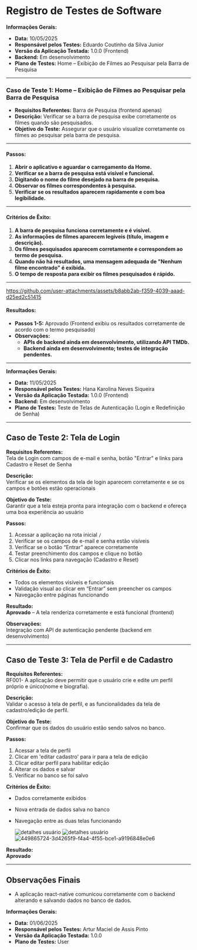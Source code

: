 # Registro de Testes de Software

**Informações Gerais:**

- **Data:** 10/05/2025  
- **Responsável pelos Testes:** Eduardo Coutinho da Silva Junior 
- **Versão da Aplicação Testada:** 1.0.0 (Frontend)  
- **Backend:** Em desenvolvimento  
- **Plano de Testes:** Home – Exibição de Filmes ao Pesquisar pela Barra de Pesquisa  

---

### **Caso de Teste 1: Home – Exibição de Filmes ao Pesquisar pela Barra de Pesquisa**

- **Requisitos Referentes:** Barra de Pesquisa (frontend apenas)  
- **Descrição:** Verificar se a barra de pesquisa exibe corretamente os filmes quando são pesquisados.  
- **Objetivo do Teste:** Assegurar que o usuário visualize corretamente os filmes ao pesquisar pela barra de pesquisa.

---

#### **Passos:**

1. **Abrir o aplicativo e aguardar o carregamento da Home.**
2. **Verificar se a barra de pesquisa está visível e funcional.**
3. **Digitando o nome do filme desejado na barra de pesquisa.**
4. **Observar os filmes correspondentes à pesquisa.**
5. **Verificar se os resultados aparecem rapidamente e com boa legibilidade.**

---

#### **Critérios de Êxito:**

1. **A barra de pesquisa funciona corretamente e é visível.**
2. **As informações de filmes aparecem legíveis (título, imagem e descrição).**
3. **Os filmes pesquisados aparecem corretamente e correspondem ao termo de pesquisa.**
4. **Quando não há resultados, uma mensagem adequada de "Nenhum filme encontrado" é exibida.**
5. **O tempo de resposta para exibir os filmes pesquisados é rápido.**

---


https://github.com/user-attachments/assets/b8abb2ab-f359-4039-aaad-d25ed2c51415


#### **Resultados:**

- **Passos 1-5:** Aprovado (Frontend exibiu os resultados corretamente de acordo com o termo pesquisado)  
- **Observações:**  
  - **APIs de backend ainda em desenvolvimento, utilizando API TMDb.**  
  - **Backend ainda em desenvolvimento; testes de integração pendentes.**


---


**Informações Gerais:**

- **Data:** 11/05/2025  
- **Responsável pelos Testes:** Hana Karolina Neves Siqueira 
- **Versão da Aplicação Testada:** 1.0.0 (Frontend)  
- **Backend:** Em desenvolvimento  
- **Plano de Testes:** Teste de Telas de Autenticação (Login e Redefinição de Senha)

---

## Caso de Teste 2: Tela de Login

**Requisitos Referentes:**  
Tela de Login com campos de e-mail e senha, botão "Entrar" e links para Cadastro e Reset de Senha

**Descrição:**  
Verificar se os elementos da tela de login aparecem corretamente e se os campos e botões estão operacionais

**Objetivo do Teste:**  
Garantir que a tela esteja pronta para integração com o backend e ofereça uma boa experiência ao usuário

**Passos:**
1. Acessar a aplicação na rota inicial `/`
2. Verificar se os campos de e-mail e senha estão visíveis
3. Verificar se o botão “Entrar” aparece corretamente
4. Testar preenchimento dos campos e clique no botão
5. Clicar nos links para navegação (Cadastro e Reset)

**Critérios de Êxito:**
- Todos os elementos visíveis e funcionais
- Validação visual ao clicar em “Entrar” sem preencher os campos
- Navegação entre páginas funcionando

**Resultado:**  
**Aprovado** – A tela renderiza corretamente e está funcional (frontend)

**Observações:**  
Integração com API de autenticação pendente (backend em desenvolvimento)

---

## Caso de Teste 3: Tela de Perfil e de Cadastro

**Requisitos Referentes:**  
RF001- A aplicação deve permitir que o usuário crie e edite um perfil próprio e único(nome e biografia).

**Descrição:**  
Validar o acesso à tela de perfil, e as funcionalidades da tela de cadastro/edição de perfil.

**Objetivo do Teste:**  
Confirmar que os dados do usuário estão sendo salvos no banco.

**Passos:**
1. Acessar a tela de perfil
2. Clicar em 'editar cadastro' para ir para a tela de edição
3. Clicar editar perfil para habilitar edição
4. Alterar os dados e salvar
5. Verificar no banco se foi salvo

**Critérios de Êxito:**
- Dados corretamente exibidos
- Nova entrada de dados salva no banco
- Navegação entre as duas telas funcionando

  ![detalhes usuário](https://github.com/user-attachments/assets/66992828-a44d-485c-8dbe-bc17a08ccd2f)
  ![detalhes usuário](https://github.com/user-attachments/assets/0a191211-f8bd-4248-95b8-32e8ef24c099)
  ![449865724-3d4265f9-f4a4-4f55-bce1-a9196848e0e6](https://github.com/user-attachments/assets/dda66c3d-150c-4243-b5f0-2cde4b3a0b0c)


**Resultado:**  
**Aprovado**


---

## Observações Finais

- A aplicação react-native comunicou corretamente com o backend alterando e salvando dados no banco de dados.


**Informações Gerais:**

- **Data:** 01/06/2025  
- **Responsável pelos Testes:** Artur Maciel de Assis Pinto 
- **Versão da Aplicação Testada:** 1.0.0  
- **Plano de Testes:** User 




